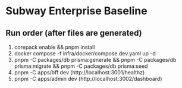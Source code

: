 # Subway Enterprise Baseline

## Run order (after files are generated)
1) corepack enable && pnpm install
2) docker compose -f infra/docker/compose.dev.yaml up -d
3) pnpm -C packages/db prisma:generate && pnpm -C packages/db prisma:migrate && pnpm -C packages/db prisma:seed
4) pnpm -C apps/bff dev   (http://localhost:3001/healthz)
5) pnpm -C apps/admin dev (http://localhost:3002/dashboard)
